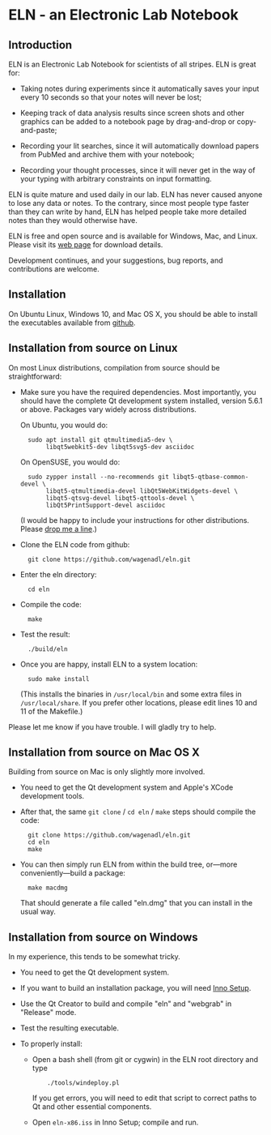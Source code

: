 # ELN - an Electronic Lab Notebook

## Introduction

ELN is an Electronic Lab Notebook for scientists of all stripes. ELN
is great for:

 *  Taking notes during experiments since it automatically saves your
    input every 10 seconds so that your notes will never be lost;

 *  Keeping track of data analysis results since screen shots and
    other graphics can be added to a notebook page by drag-and-drop or
    copy-and-paste;

 *  Recording your lit searches, since it will automatically download
    papers from PubMed and archive them with your notebook;

 *  Recording your thought processes, since it will never get in the
    way of your typing with arbitrary constraints on input formatting.

ELN is quite mature and used daily in our lab. ELN has never caused
anyone to lose any data or notes. To the contrary, since most people
type faster than they can write by hand, ELN has helped people take
more detailed notes than they would otherwise have.

ELN is free and open source and is available for Windows, Mac, and
Linux. Please visit its [web page](http://www.danielwagenaar.net/eln)
for download details.

Development continues, and your suggestions, bug reports, and
contributions are welcome.

## Installation

On Ubuntu Linux, Windows 10, and Mac OS X, you should be able to
install the executables available from [github](https://github.com/wagenadl/eln).

## Installation from source on Linux

On most Linux distributions, compilation from source should be
straightforward:

* Make sure you have the required dependencies. Most importantly, you
  should have the complete Qt development system installed, version
  5.6.1 or above. Packages vary widely across distributions.

  On Ubuntu, you would do:

        sudo apt install git qtmultimedia5-dev \
             libqt5webkit5-dev libqt5svg5-dev asciidoc

  On OpenSUSE, you would do:

        sudo zypper install --no-recommends git libqt5-qtbase-common-devel \
             libqt5-qtmultimedia-devel libQt5WebKitWidgets-devel \
             libqt5-qtsvg-devel libqt5-qttools-devel \
             libQt5PrintSupport-devel asciidoc

  (I would be happy to include your instructions for other
  distributions. Please [drop me a line](mailto:daw@caltech.edu).)

* Clone the ELN code from github:

        git clone https://github.com/wagenadl/eln.git

* Enter the eln directory:

        cd eln

* Compile the code:

        make

* Test the result:

        ./build/eln

* Once you are happy, install ELN to a system location:

        sudo make install

  (This installs the binaries in `/usr/local/bin` and some extra files in
  `/usr/local/share`. If you prefer other locations, please edit lines 10
  and 11 of the Makefile.)

Please let me know if you have trouble. I will gladly try to help.

## Installation from source on Mac OS X

Building from source on Mac is only slightly more involved.

* You need to get the Qt development system and Apple's XCode
  development tools.

* After that, the same `git clone` / `cd eln` / `make` steps
  should compile the code:

        git clone https://github.com/wagenadl/eln.git
        cd eln
        make

* You can then simply run ELN from within the build tree, or—more
  conveniently—build a package:

        make macdmg

  That should generate a file called "eln.dmg" that you can install
  in the usual way.

## Installation from source on Windows

In my experience, this tends to be somewhat tricky.

* You need to get the Qt development system.

* If you want to build an installation package, you will need [Inno
  Setup](http://www.jrsoftware.org/isinfo.php).

* Use the Qt Creator to build and compile "eln" and "webgrab" in "Release" mode.

* Test the resulting executable.

* To properly install:

  * Open a bash shell (from git or cygwin) in the ELN root directory and type

            ./tools/windeploy.pl

      If you get errors, you will need to edit that script to correct paths to Qt
      and other essential components.

  * Open `eln-x86.iss` in Inno Setup; compile and run.

